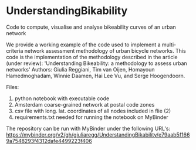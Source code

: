 # UnderstandingBikability
Code to compute, visualise and analyse bikeability curves of an urban network

We provide a working example of the code used to implement a multi-criteria network assessment methodology of urban bicycle networks. This code is the implementation of the methodology described in the article (under review): 'Understanding Bikeability: a methodology to assess urban networks' Authors: Giulia Reggiani, Tim van Oijen, Homayoun Hamedmoghadam, Winnie Daamen, Hai Lee Vu, and Serge Hoogendoorn. 

Files: 
1) python notebook with executable code 
2) Amsterdam coarse-grained network at postal code zones 
3) csv file with long. lat. coordinates of all nodes included in flie (2) 
4) requirements.txt needed for running the notebook on MyBinder

The repository can be run with MyBinder under the following URL's:
https://mybinder.org/v2/gh/giuliaregg/UnderstandingBikability/e79aab5f1669a7548293f4312dafe4499223f406 




